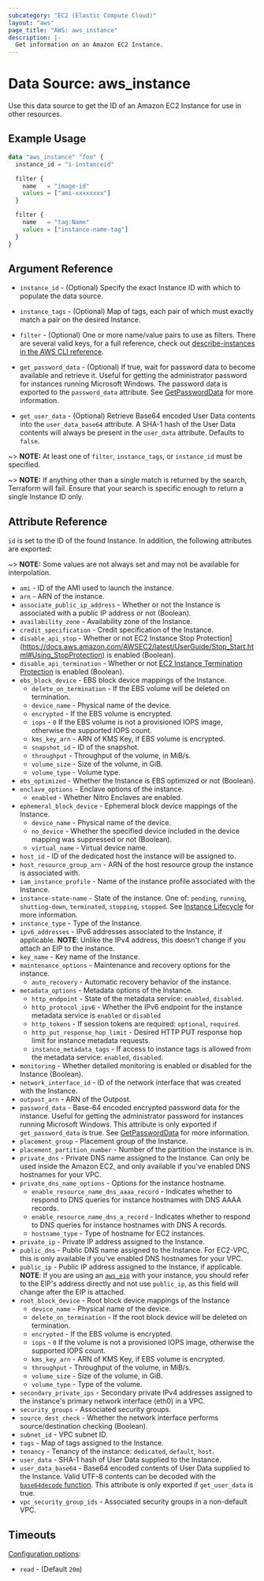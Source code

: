 ```yaml
---
subcategory: "EC2 (Elastic Compute Cloud)"
layout: "aws"
page_title: "AWS: aws_instance"
description: |-
  Get information on an Amazon EC2 Instance.
---
```


# Data Source: aws_instance

Use this data source to get the ID of an Amazon EC2 Instance for use in other resources.

## Example Usage

```terraform
data "aws_instance" "foo" {
  instance_id = "i-instanceid"

  filter {
    name   = "image-id"
    values = ["ami-xxxxxxxx"]
  }

  filter {
    name   = "tag:Name"
    values = ["instance-name-tag"]
  }
}
```

## Argument Reference

* `instance_id` - (Optional) Specify the exact Instance ID with which to populate the data source.

* `instance_tags` - (Optional) Map of tags, each pair of which must
exactly match a pair on the desired Instance.

* `filter` - (Optional) One or more name/value pairs to use as filters. There are
several valid keys, for a full reference, check out
[describe-instances in the AWS CLI reference][1].

* `get_password_data` - (Optional) If true, wait for password data to become available and retrieve it. Useful for getting the administrator password for instances running Microsoft Windows. The password data is exported to the `password_data` attribute. See [GetPasswordData](https://docs.aws.amazon.com/AWSEC2/latest/APIReference/API_GetPasswordData.html) for more information.

* `get_user_data` - (Optional) Retrieve Base64 encoded User Data contents into the `user_data_base64` attribute. A SHA-1 hash of the User Data contents will always be present in the `user_data` attribute. Defaults to `false`.

~> **NOTE:** At least one of `filter`, `instance_tags`, or `instance_id` must be specified.

~> **NOTE:** If anything other than a single match is returned by the search,
Terraform will fail. Ensure that your search is specific enough to return
a single Instance ID only.

## Attribute Reference

`id` is set to the ID of the found Instance. In addition, the following attributes
are exported:

~> **NOTE:** Some values are not always set and may not be available for
interpolation.

* `ami` - ID of the AMI used to launch the instance.
* `arn` - ARN of the instance.
* `associate_public_ip_address` - Whether or not the Instance is associated with a public IP address or not (Boolean).
* `availability_zone` - Availability zone of the Instance.
* `credit_specification` - Credit specification of the Instance.
* `disable_api_stop` - Whether or not EC2 Instance Stop Protection](https://docs.aws.amazon.com/AWSEC2/latest/UserGuide/Stop_Start.html#Using_StopProtection) is enabled (Boolean).
* `disable_api_termination` - Whether or not [EC2 Instance Termination Protection](https://docs.aws.amazon.com/AWSEC2/latest/UserGuide/terminating-instances.html#Using_ChangingDisableAPITermination) is enabled (Boolean).
* `ebs_block_device` - EBS block device mappings of the Instance.
    * `delete_on_termination` - If the EBS volume will be deleted on termination.
    * `device_name` - Physical name of the device.
    * `encrypted` - If the EBS volume is encrypted.
    * `iops` - `0` If the EBS volume is not a provisioned IOPS image, otherwise the supported IOPS count.
    * `kms_key_arn` - ARN of KMS Key, if EBS volume is encrypted.
    * `snapshot_id` - ID of the snapshot.
    * `throughput` - Throughput of the volume, in MiB/s.
    * `volume_size` - Size of the volume, in GiB.
    * `volume_type` - Volume type.
* `ebs_optimized` - Whether the Instance is EBS optimized or not (Boolean).
* `enclave_options` - Enclave options of the instance.
    * `enabled` - Whether Nitro Enclaves are enabled.
* `ephemeral_block_device` - Ephemeral block device mappings of the Instance.
    * `device_name` - Physical name of the device.
    * `no_device` - Whether the specified device included in the device mapping was suppressed or not (Boolean).
    * `virtual_name` - Virtual device name.
* `host_id` - ID of the dedicated host the instance will be assigned to.
* `host_resource_group_arn` - ARN of the host resource group the instance is associated with.
* `iam_instance_profile` - Name of the instance profile associated with the Instance.
* `instance-state-name` - State of the instance. One of: `pending`, `running`, `shutting-down`, `terminated`, `stopping`, `stopped`. See [Instance Lifecycle](https://docs.aws.amazon.com/AWSEC2/latest/UserGuide/ec2-instance-lifecycle.html) for more information.
* `instance_type` - Type of the Instance.
* `ipv6_addresses` - IPv6 addresses associated to the Instance, if applicable. **NOTE**: Unlike the IPv4 address, this doesn't change if you attach an EIP to the instance.
* `key_name` - Key name of the Instance.
* `maintenance_options` - Maintenance and recovery options for the instance.
    * `auto_recovery` - Automatic recovery behavior of the instance.
* `metadata_options` - Metadata options of the Instance.
    * `http_endpoint` - State of the metadata service: `enabled`, `disabled`.
    * `http_protocol_ipv6` - Whether the IPv6 endpoint for the instance metadata service is `enabled` or `disabled`
    * `http_tokens` - If session tokens are required: `optional`, `required`.
    * `http_put_response_hop_limit` - Desired HTTP PUT response hop limit for instance metadata requests.
    * `instance_metadata_tags` - If access to instance tags is allowed from the metadata service: `enabled`, `disabled`.
* `monitoring` - Whether detailed monitoring is enabled or disabled for the Instance (Boolean).
* `network_interface_id` - ID of the network interface that was created with the Instance.
* `outpost_arn` - ARN of the Outpost.
* `password_data` - Base-64 encoded encrypted password data for the instance. Useful for getting the administrator password for instances running Microsoft Windows. This attribute is only exported if `get_password_data` is true. See [GetPasswordData](https://docs.aws.amazon.com/AWSEC2/latest/APIReference/API_GetPasswordData.html) for more information.
* `placement_group` - Placement group of the Instance.
* `placement_partition_number` - Number of the partition the instance is in.
* `private_dns` - Private DNS name assigned to the Instance. Can only be used inside the Amazon EC2, and only available if you've enabled DNS hostnames for your VPC.
* `private_dns_name_options` - Options for the instance hostname.
    * `enable_resource_name_dns_aaaa_record` - Indicates whether to respond to DNS queries for instance hostnames with DNS AAAA records.
    * `enable_resource_name_dns_a_record` - Indicates whether to respond to DNS queries for instance hostnames with DNS A records.
    * `hostname_type` - Type of hostname for EC2 instances.
* `private_ip` - Private IP address assigned to the Instance.
* `public_dns` - Public DNS name assigned to the Instance. For EC2-VPC, this is only available if you've enabled DNS hostnames for your VPC.
* `public_ip` - Public IP address assigned to the Instance, if applicable. **NOTE**: If you are using an [`aws_eip`](/docs/providers/aws/r/eip.html) with your instance, you should refer to the EIP's address directly and not use `public_ip`, as this field will change after the EIP is attached.
* `root_block_device` - Root block device mappings of the Instance
    * `device_name` - Physical name of the device.
    * `delete_on_termination` - If the root block device will be deleted on termination.
    * `encrypted` - If the EBS volume is encrypted.
    * `iops` - `0` If the volume is not a provisioned IOPS image, otherwise the supported IOPS count.
    * `kms_key_arn` - ARN of KMS Key, if EBS volume is encrypted.
    * `throughput` - Throughput of the volume, in MiB/s.
    * `volume_size` - Size of the volume, in GiB.
    * `volume_type` - Type of the volume.
* `secondary_private_ips` - Secondary private IPv4 addresses assigned to the instance's primary network interface (eth0) in a VPC.
* `security_groups` - Associated security groups.
* `source_dest_check` - Whether the network interface performs source/destination checking (Boolean).
* `subnet_id` - VPC subnet ID.
* `tags` - Map of tags assigned to the Instance.
* `tenancy` - Tenancy of the instance: `dedicated`, `default`, `host`.
* `user_data` - SHA-1 hash of User Data supplied to the Instance.
* `user_data_base64` - Base64 encoded contents of User Data supplied to the Instance. Valid UTF-8 contents can be decoded with the [`base64decode` function](https://www.terraform.io/docs/configuration/functions/base64decode.html). This attribute is only exported if `get_user_data` is true.
* `vpc_security_group_ids` - Associated security groups in a non-default VPC.

## Timeouts

[Configuration options](https://developer.hashicorp.com/terraform/language/resources/syntax#operation-timeouts):

- `read` - (Default `20m`)

[1]: http://docs.aws.amazon.com/cli/latest/reference/ec2/describe-instances.html
